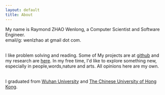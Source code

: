 ```yaml
---
layout: default
title: About
---
```

My name is Raymond ZHAO Wenlong, a Computer Scientist and Software Engineer.  
email/g: wenlzhao at gmail dot com.  
<br> 


I like problem solving and reading. Some of My projects are at [github](https://github.com/muyun) and my research are [here](http://muyun.github.io/research/).  In my free time, I'd like to explore something new, especially in people,words,nature and arts. All opinions here are my own.  
<br> 


I graduated from [Wuhan University](https://www.sciencemag.org/collections/celebrating-125-years-academic-excellence-wuhan-university-1893-2018?fbclid=IwAR0RzFSkpxaI8wk61JDnE7p6SWr7SlKXLyoFHkrg4-iqKGiRyE2gZfaGl8s) and [The Chinese University of Hong Kong](http://www.cuhk.edu.hk/english/index.html).    
<br> 

